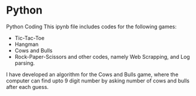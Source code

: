 # Python
Python Coding
This ipynb file includes codes for the following games:
- Tic-Tac-Toe
- Hangman
- Cows and Bulls
- Rock-Paper-Scissors
and other codes, namely Web Scrapping, and Log parsing.

I have developed an algorithm for the Cows and Bulls game, where 
the computer can find upto 9 digit number by asking number of cows and 
bulls after each guess.
